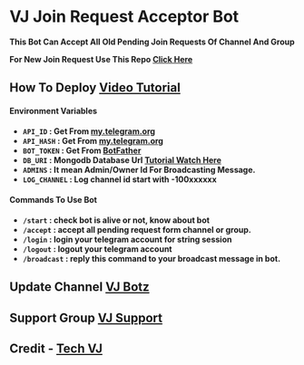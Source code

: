 # VJ Join Request Acceptor Bot

**This Bot Can Accept All Old Pending Join Requests Of Channel And Group**

**For New Join Request Use This Repo [Click Here](https://github.com/VJBots/VJ-Auto-Approval-Bot)**

## How To Deploy [Video Tutorial](https://youtu.be/2Unf-cLbJLY)

#### Environment Variables

- <b>`API_ID` : Get From [my.telegram.org](https://my.telegram.org)
- `API_HASH` : Get From [my.telegram.org](https://my.telegram.org)
- `BOT_TOKEN` : Get From [BotFather](https://telegram.me/BotFather)
- `DB_URI` : Mongodb Database Url [Tutorial Watch Here](https://youtu.be/DAHRmFdw99o)
- `ADMINS` : It mean Admin/Owner Id For Broadcasting Message.
- `LOG_CHANNEL` : Log channel id start with -100xxxxxx</b>

#### Commands To Use Bot
- <b>`/start` : check bot is alive or not, know about bot
- `/accept` : accept all pending request form channel or group.
- `/login` : login your telegram account for string session
- `/logout` : logout your telegram account 
- `/broadcast` : reply this command to your broadcast message in bot.</b>

## Update Channel [VJ Botz](https://telegram.me/vj_botz)

## Support Group [VJ Support](https://telegram.me/vj_bot_disscussion)

## Credit - [Tech VJ](https://youtube.com/@Tech_VJ)
